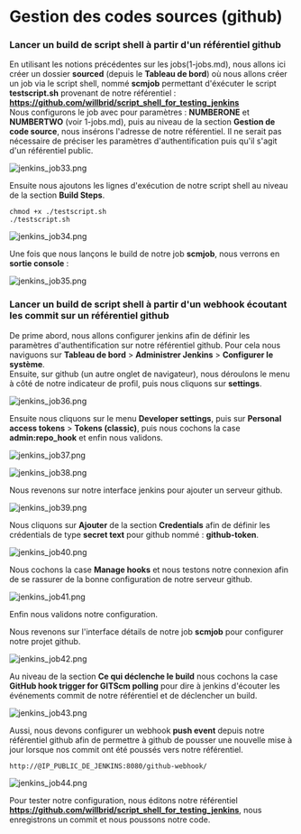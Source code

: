 # Gestion des codes sources (github)

### Lancer un build de script shell à partir d'un référentiel github

En utilisant les notions précédentes sur les jobs(1-jobs.md), nous allons ici créer un dossier **sourced** (depuis le **Tableau de bord**) où nous allons créer un job via le script shell, nommé **scmjob** permettant d'éxécuter le script **testscript.sh** provenant de notre référentiel : **https://github.com/willbrid/script_shell_for_testing_jenkins**
<br>
Nous configurons le job avec pour paramètres : **NUMBERONE** et **NUMBERTWO** (voir 1-jobs.md), puis au niveau de la section **Gestion de code source**, nous insérons l'adresse de notre référentiel. Il ne serait pas nécessaire de préciser les paramètres d'authentification puis qu'il s'agit d'un référentiel public.

![jenkins_job33.png](../../images/jenkins_job33.png)

Ensuite nous ajoutons les lignes d'exécution de notre script shell au niveau de la section **Build Steps**.

```
chmod +x ./testscript.sh
./testscript.sh
```

![jenkins_job34.png](../../images/jenkins_job34.png)

Une fois que nous lançons le build de notre job **scmjob**, nous verrons en **sortie console** :

![jenkins_job35.png](../../images/jenkins_job35.png)

### Lancer un build de script shell à partir d'un webhook écoutant les commit sur un référentiel github

De prime abord, nous allons configurer jenkins afin de définir les paramètres d'authentification sur notre référentiel github. Pour cela nous naviguons sur **Tableau de bord** > **Administrer Jenkins** > **Configurer le système**.
<br>
Ensuite, sur github (un autre onglet de navigateur), nous déroulons le menu à côté de notre indicateur de profil, puis nous cliquons sur **settings**.

![jenkins_job36.png](../../images/jenkins_job36.png)

Ensuite nous cliquons sur le menu **Developer settings**, puis sur **Personal access tokens** > **Tokens (classic)**, puis nous cochons la case **admin:repo_hook** et enfin nous validons.

![jenkins_job37.png](../../images/jenkins_job37.png)

![jenkins_job38.png](../../images/jenkins_job38.png)

Nous revenons sur notre interface jenkins pour ajouter un serveur github.

![jenkins_job39.png](../../images/jenkins_job39.png)

Nous cliquons sur **Ajouter** de la section **Credentials** afin de définir les crédentials de type **secret text** pour github nommé : **github-token**.

![jenkins_job40.png](../../images/jenkins_job40.png)

Nous cochons la case **Manage hooks** et nous testons notre connexion afin de se rassurer de la bonne configuration de notre serveur github.

![jenkins_job41.png](../../images/jenkins_job41.png)

Enfin nous validons notre configuration.
<br>

Nous revenons sur l'interface détails de notre job **scmjob** pour configurer notre projet github.

![jenkins_job42.png](../../images/jenkins_job42.png)

Au niveau de la section **Ce qui déclenche le build** nous cochons la case **GitHub hook trigger for GITScm polling** pour dire à jenkins d'écouter les événements commit de notre référentiel et de déclencher un build.

![jenkins_job43.png](../../images/jenkins_job43.png)

Aussi, nous devons configurer un webhook **push event** depuis notre référentiel github afin de permettre à github de pousser une nouvelle mise à jour lorsque nos commit ont été poussés vers notre référentiel.

```
http://@IP_PUBLIC_DE_JENKINS:8080/github-webhook/
```

![jenkins_job44.png](../../images/jenkins_job44.png)

Pour tester notre configuration, nous éditons notre référentiel **https://github.com/willbrid/script_shell_for_testing_jenkins**, nous enregistrons un commit et nous poussons notre code.